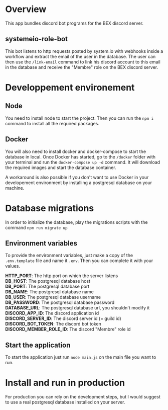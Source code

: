 # Overview
This app bundles discord bot programs for the BEX discord server.

## systemeio-role-bot
This bot listens to http requests posted by system.io with webhooks inside a workflow and extract the email of the user in the database.
The user can then use the `/link-email` command to link his discord account to this email in the database and receive the "Membre" role on the BEX discord server.

# Developpement environement
## Node
You need to install node to start the project.
Then you can run the `npm i` command to install all the required packages.
## Docker
You will also need to install docker and docker-compose to start the database in local.
Once Docker has started, go to the `/docker` folder with your terminal and run the `docker-compose up -d` command. It will download the required images and start the database container.

A workaround is also possible if you don't want to use Docker in your developement environment by installing a postgresql database on your machine.

# Database migrations
In order to initialize the database, play the migrations scripts with the command `npm run migrate up`

## Environment variables
To provide the environment variables, just make a copy of the `.env.template` file and name it `.env`.
Then you can complete it with your values.

**HTTP_PORT**: The http port on which the server listens
<br>**DB_HOST**: The postgresql database host
<br>**DB_PORT**: The postgresql database port
<br>**DB_NAME**: The postgresql database name
<br>**DB_USER**: The postgresql database username
<br>**DB_PASSWORD**: The postgresql database password
<br>**DATABASE_URL**: The postgresql database url, you shouldn't modify it
<br>**DISCORD_APP_ID**: The discord application id
<br>**DISCORD_SERVER_ID**: The discord server id (= guild id)
<br>**DISCORD_BOT_TOKEN**: The discord bot token
<br>**DISCORD_MEMBER_ROLE_ID**: The discord "Membre" role id

## Start the application
To start the application just run `node main.js` on the main file you want to run.

# Install and run in production
For production you can rely on the development steps, but I would suggest to use a real postgresql database installed on your server.